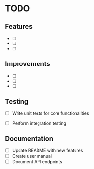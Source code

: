 # TODO

## Features
- [ ] 
- [ ] 
- [ ] 


## Improvements
- [ ] 
- [ ] 
- [ ] 

## Testing
- [ ] Write unit tests for core functionalities
- [ ] Perform integration testing


## Documentation
- [ ] Update README with new features
- [ ] Create user manual
- [ ] Document API endpoints